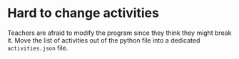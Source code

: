 # Hard to change activities

Teachers are afraid to modify the program since they think they might break it. Move the list of activities out of the python file into a dedicated `activities.json` file.
